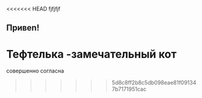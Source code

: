 <<<<<<< HEAD
fjfjfjf

## Привеn!

Тефтелька -замечательный кот
=======
совершенно согласна
>>>>>>> 5d8c8ff2b8c5db098eae81f091347b7171951cac
